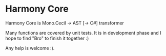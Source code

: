 Harmony Core
============

Harmony Core is Mono.Cecil -> AST [-> C#] transformer

Many functions are covered by unit tests. It is in development phase and I hope to find "Bro" to finish it together :)

Any help is welcome :).
